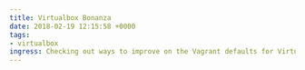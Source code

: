 ```yaml
---
title: Virtualbox Bonanza
date: 2018-02-19 12:15:58 +0000
tags:
- virtualbox
ingress: Checking out ways to improve on the Vagrant defaults for Virtualbox
---
```

